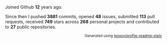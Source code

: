 Joined Github **12** years ago.

Since then I pushed **3881** commits, opened **48** issues, submitted **113** pull requests, received **749** stars across **268** personal projects and contributed to **27** public repositories.

<p align="right"><sub>Generated using <a href="https://github.com/marketplace/actions/profile-readme-stats">teoxoy/profile-readme-stats</a></sub></p>
